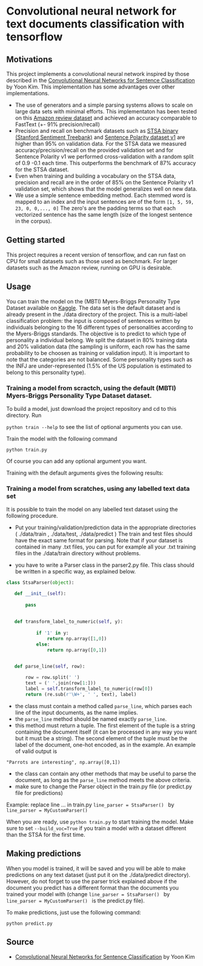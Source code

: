 # Convolutional neural network for text documents classification with tensorflow
## Motivations
This project implements a convolutional neural network inspired by those described in the [Convolutional Neural Networks for Sentence Classification](https://arxiv.org/abs/1408.5882) by Yoon Kim. This implementation has some advantages over other implementations. 
* The use of generators and a simple parsing systems allows to scale on large data sets with minimal efforts. This implementaton has been tested on this [Amazon review dataset](https://www.kaggle.com/bittlingmayer/amazonreviews) and achieved an accuracy comparable to FastText (+- 91% precision/recall)
* Precision and recall on benchmark datasets such as [STSA binary (Stanford Sentiment Treebank)](https://github.com/taolei87/text_convnet/tree/master/data) and [Sentence Polarity dataset v1](http://www.cs.cornell.edu/people/pabo/movie-review-data/) are higher than 95% on validation data. For the STSA data we measured accuracy/precision/recall on the provided validation set and for Sentence Polarity v1 we performed cross-validation with a random split of 0.9 -0.1 each time. This outperforms the benchmark of 87% accuracy for the STSA dataset.
* Even when training and building a vocabulary on the STSA data, precision and recall are in the order of 85% on the Sentence Polarity v1 validation set, which shows that the model generalizes well on new data.
* We use a simple sentence embedding method. Each stemmed word is mapped to an index and the input sentences are of the form `[1, 5, 59, 23, 0, 0,..., 0]` The zero's are the padding terms so that each vectorized sentence has the same length (size of the longest sentence in the corpus).

## Getting started

This project requires a recent version of tensorflow, and can run fast on CPU for small datasets such as those used as benchmark. For larger datasets such as the Amazon review, running on GPU is desirable.

## Usage

You can train the model on the (MBTI) Myers-Briggs Personality Type Dataset available on [Kaggle](https://www.kaggle.com/datasnaek/mbti-type). The data set is the default dataset and is already present in the ./data directory of the project. This is a multi-label classification problem: the input is composed of sentences written by individuals belonging to the 16 different types of personalities according to the Myers-Briggs standards. The objective is to predict to which type of personality a individual belong. We split the dataset in 80% training data and 20% validation data (the sampling is uniform, each row has the same probability to be choosen as training or validation input). It is important to note that the categories are not balanced. Some personality types such as the INFJ are under-represented (1.5% of the US population is estimated to belong to this personality type).

### Training a model from scractch, using the default  (MBTI) Myers-Briggs Personality Type Dataset dataset.

To build a model, just download the project repository and cd to this directory. Run

`python train --help` to see the list of optional arguments you can use. 
                        
  
Train the model with the following command

`python train.py`

Of course you can add any optional argument you want.

Training with the default arguments gives the following results:


### Training a model from scratches, using any labelled text data set

It is possible to train the model on any labelled text dataset using the following procedure. 
* Put your training/validation/prediction data in the appropriate directories ( ./data/train , ./data/test, ./data/predict )
The train and test files should have the exact same format for parsing. Note that if your dataset is contained in many .txt files, you can put for example all your .txt training files in the ./data/train directory without problems.

* you have to write a Parser class in the parser2.py file. This class should be written in a specific way, as explained below.
 ```python
class StsaParser(object):  
 
    def __init__(self):
        
        pass   
        
        
    def transform_label_to_numeric(self, y):
            
            if '1' in y:
                return np.array([1,0])
            else:
                return np.array([0,1])   


    def parse_line(self, row):
        
        row = row.split(' ')
        text = (' '.join(row[1:]))
        label = self.transform_label_to_numeric(row[0])
        return (re.sub(r'\W+', ' ', text), label)   
```
 

* the class must contain a method called `parse_line`, which parses each line of the input documents, as the name implies.
* the `parse_line` method should be named exactly `parse_line`.
* this method must return a tuple. The first element of the tuple is a string containing the document itself (it can be processed in any way you want but it must be a string). The second element of the tuple must be the label of the document, one-hot encoded, as in the example. An example of valid output is 

`"Parrots are interesting", np.array([0,1]) `
* the class can contain any other methods that may be useful to parse the document, as long as the `parse_line` method meets the above criteria.
* make sure to change the Parser object in the train.py file (or predict.py file for predictions)

Example: replace line ... in train.py  `line_parser = StsaParser() ` by  `line_parser = MyCustomParser() ` 

When you are ready, use `python train.py` to start training the model. Make sure to set `--build_voc=True` if you train a model with a dataset different than the STSA for the first time.

## Making predictions

When you model is trained, it will be saved and you will be able to make predictions on any text dataset (just put it on the ./data/predict directory). However, do not forget to use the parser trick explained above if the document you predict has a different format than the documents you trained your model with (change `line_parser = StsaParser() `  by  `line_parser = MyCustomParser() ` is the predict.py file).

To make predictions, just use the following command:

`python predict.py`


## Source

* [Convolutional Neural Networks for Sentence Classification](https://arxiv.org/abs/1408.5882) by Yoon Kim
